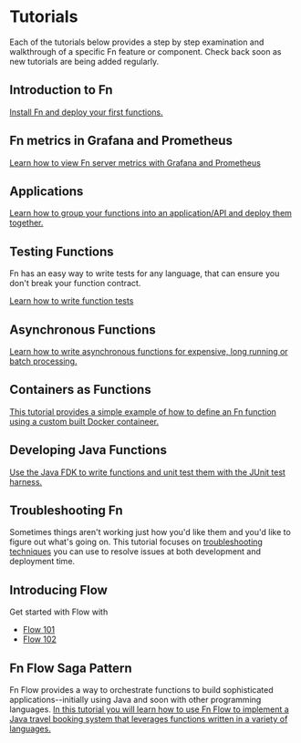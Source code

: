 # Tutorials

Each of the tutorials below provides a step by step examination and walkthrough of a specific Fn feature or component.  Check back soon as new tutorials are being added regularly.

## Introduction to Fn

[Install Fn and deploy your first functions.](Introduction/README.md)

## Fn metrics in Grafana and Prometheus

[Learn how to view Fn server metrics with Grafana and Prometheus](grafana/README.md)

## Applications

[Learn how to group your functions into an application/API and deploy them together.](Apps/README.md) 

## Testing Functions

Fn has an easy way to write tests for any language, that can ensure you don't break your function contract.

[Learn how to write function tests](Testing/README.md)

## Asynchronous Functions

[Learn how to write asynchronous functions for expensive, long running or batch processing.](Async/README.md)

## Containers as Functions

[This tutorial provides a simple example of how to
define an Fn function using a custom built Docker containeer.](ContainerAsFunction/README.md)

## Developing Java Functions

[Use the Java FDK to write functions and unit test them with the JUnit test harness.](JavaFDKIntroduction//README.md)

## Troubleshooting Fn

Sometimes things aren't working just how you'd like them and you'd like to figure out what's going on.  This tutorial focuses on [troubleshooting techniques](Troubleshooting/README.md) you can use to resolve issues at both development and deployment time.

## Introducing Flow

Get started with Flow with 

* [Flow 101](Flow101/README.md)
* [Flow 102](Flow102/README.md)

## Fn Flow Saga Pattern

Fn Flow provides a way to orchestrate functions to build sophisticated applications--initially using Java and soon with other programming languages.  [In this tutorial you will learn how to use Fn Flow to implement a Java travel booking system that leverages functions written in a variety of languages.](FlowSaga/README.md)

